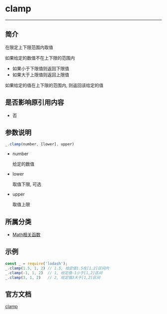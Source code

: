 # clamp

---

## 简介

在限定上下限范围内取值

如果给定的数值不在上下限的范围内
- 如果小于下限值则返回下限值
- 如果大于上限值则返回上限值

如果给定的值在上下限的范围内, 则返回该给定的值


## 是否影响原引用内容

- 否

## 参数说明

```javascript
_.clamp(number, [lower], upper)
```

- number

  给定的数值

- lower

  取值下限, 可选
  
- upper
    
  取值上限

## 所属分类

- [Math相关函数](/repository/Libraries/Lodash/Math.md#math相关函数)

## 示例

```javascript
const _ = require('lodash');
_.clamp(1.5, 1, 2) // 1.5, 给定值1.5在[1,2]区间内
_.clamp(-1, 1, 2)  // 1, 给定值-1小于[1,2]区间
_.clamp(3, 1, 2)   // 2, 给定值3大于[1,2]区间
```

## 官方文档

[clamp](https://lodash.com/docs/4.17.15#clamp)